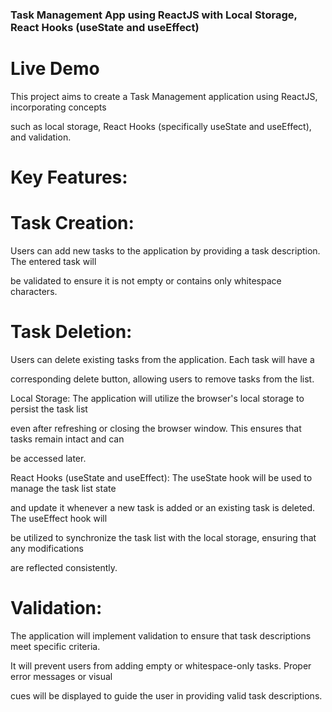 ### Task Management App using ReactJS with Local Storage, React Hooks (useState and useEffect)

# Live Demo



This project aims to create a Task Management application using ReactJS, incorporating concepts 

such as local storage, React Hooks (specifically useState and useEffect), and validation.

# Key Features:

# Task Creation: 
Users can add new tasks to the application by providing a task description. The entered task will 

be validated to ensure it is not empty or contains only whitespace characters.

# Task Deletion: 
Users can delete existing tasks from the application. Each task will have a 

corresponding delete button, allowing users to remove tasks from the list.

Local Storage:  The application will utilize the browser's local storage to persist the task list 

even after refreshing or closing the browser window. This ensures that tasks remain intact and can 

be accessed later.

React Hooks (useState and useEffect): The useState hook will be used to manage the task list state 

and update it whenever a new task is added or an existing task is deleted. The useEffect hook will 

be utilized to synchronize the task list with the local storage, ensuring that any modifications 

are reflected consistently.

# Validation:
 
 The application will implement validation to ensure that task descriptions meet specific criteria. 
 
 It will prevent users from adding empty or whitespace-only tasks. Proper error messages or visual 
 
 cues will be displayed to guide the user in providing valid task descriptions.